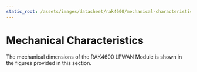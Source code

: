 ```yaml
---
static_root: /assets/images/datasheet/rak4600/mechanical-characteristics
---
```


# Mechanical Characteristics

The mechanical dimensions of the RAK4600 LPWAN Module is shown in the figures provided in this section.

<rk-img
  :src="`${$frontmatter.static_root}/jmglqkzpggdkglecgcau.jpg`"
  width="100%"
  figure-number="1"
  caption="Dimensions in Top and Side View"
/>

<rk-img
  :src="`${$frontmatter.static_root}/fkjol3dbzdjx6jdqpqtj.png`"
  width="100%"
  figure-number="2"
  caption="Dimensions Detailed"
/>
